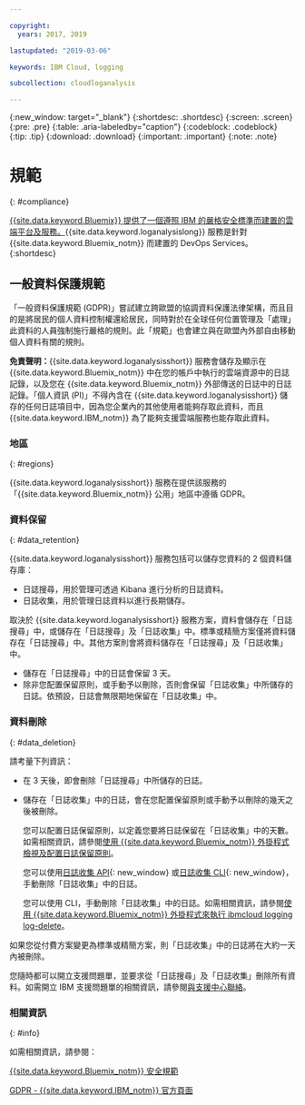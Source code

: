 ```yaml
---

copyright:
  years: 2017, 2019

lastupdated: "2019-03-06"

keywords: IBM Cloud, logging

subcollection: cloudloganalysis

---
```


{:new_window: target="_blank"}
{:shortdesc: .shortdesc}
{:screen: .screen}
{:pre: .pre}
{:table: .aria-labeledby="caption"}
{:codeblock: .codeblock}
{:tip: .tip}
{:download: .download}
{:important: .important}
{:note: .note}


# 規範
{: #compliance}

[{{site.data.keyword.Bluemix}} 提供了一個遵照 IBM 的嚴格安全標準而建置的雲端平台及服務。](/docs/security/compliance.html#compliance){{site.data.keyword.loganalysislong}} 服務是針對 {{site.data.keyword.Bluemix_notm}} 而建置的 DevOps Services。
{:shortdesc}


## 一般資料保護規範

「一般資料保護規範 (GDPR)」嘗試建立跨歐盟的協調資料保護法律架構，而且目的是將居民的個人資料控制權還給居民，同時對於在全球任何位置管理及「處理」此資料的人員強制施行嚴格的規則。此「規範」也會建立與在歐盟內外部自由移動個人資料有關的規則。 

**免責聲明：**{{site.data.keyword.loganalysisshort}} 服務會儲存及顯示在 {{site.data.keyword.Bluemix_notm}} 中在您的帳戶中執行的雲端資源中的日誌記錄，以及您在 {{site.data.keyword.Bluemix_notm}} 外部傳送的日誌中的日誌記錄。「個人資訊 (PI)」不得內含在 {{site.data.keyword.loganalysisshort}} 儲存的任何日誌項目中，因為您企業內的其他使用者能夠存取此資料，而且 {{site.data.keyword.IBM_notm}} 為了能夠支援雲端服務也能存取此資料。

### 地區
{: #regions}

{{site.data.keyword.loganalysisshort}} 服務在提供該服務的「{{site.data.keyword.Bluemix_notm}} 公用」地區中遵循 GDPR。


### 資料保留
{: #data_retention}

{{site.data.keyword.loganalysisshort}} 服務包括可以儲存您資料的 2 個資料儲存庫： 

* 日誌搜尋，用於管理可透過 Kibana 進行分析的日誌資料。
* 日誌收集，用於管理日誌資料以進行長期儲存。

取決於 {{site.data.keyword.loganalysisshort}} 服務方案，資料會儲存在「日誌搜尋」中，或儲存在「日誌搜尋」及「日誌收集」中。標準或精簡方案僅將資料儲存在「日誌搜尋」中。其他方案則會將資料儲存在「日誌搜尋」及「日誌收集」中。

* 儲存在「日誌搜尋」中的日誌會保留 3 天。
* 除非您配置保留原則，或手動予以刪除，否則會保留「日誌收集」中所儲存的日誌。依預設，日誌會無限期地保留在「日誌收集」中。



### 資料刪除
{: #data_deletion}

請考量下列資訊：

* 在 3 天後，即會刪除「日誌搜尋」中所儲存的日誌。

* 儲存在「日誌收集」中的日誌，會在您配置保留原則或手動予以刪除的幾天之後被刪除。 

    您可以配置日誌保留原則，以定義您要將日誌保留在「日誌收集」中的天數。如需相關資訊，請參閱[使用 {{site.data.keyword.Bluemix_notm}} 外掛程式檢視及配置日誌保留原則](/docs/services/CloudLogAnalysis/how-to/manage-logs/configuring_retention_policy_cloud.html#configuring_retention_policy)。

    您可以使用[日誌收集 API](https://console.bluemix.net/apidocs/948-ibm-cloud-log-collection-api?&language=node&env_id=ibm%3Ayp%3Aus-south#introduction){: new_window} 或[日誌收集 CLI](/docs/services/CloudLogAnalysis/reference/log_analysis_cli_cloud.html#log_analysis_cli){: new_window}，手動刪除「日誌收集」中的日誌。 

    您可以使用 CLI，手動刪除「日誌收集」中的日誌。如需相關資訊，請參閱[使用 {{site.data.keyword.Bluemix_notm}} 外掛程式來執行 ibmcloud logging log-delete](/docs/services/CloudLogAnalysis/how-to/manage-logs/deleting_logs_cloud.html#deleting_logs)。


如果您從付費方案變更為標準或精簡方案，則「日誌收集」中的日誌將在大約一天內被刪除。

您隨時都可以開立支援問題單，並要求從「日誌搜尋」及「日誌收集」刪除所有資料。如需開立 IBM 支援問題單的相關資訊，請參閱[與支援中心聯絡](/docs/get-support/howtogetsupport.html#getting-customer-support)。



### 相關資訊 
{: #info}

如需相關資訊，請參閱：

[{{site.data.keyword.Bluemix_notm}} 安全規範](/docs/security/compliance.html#compliance)

[GDPR - {{site.data.keyword.IBM_notm}} 官方頁面](https://www.ibm.com/data-responsibility/gdpr/)



